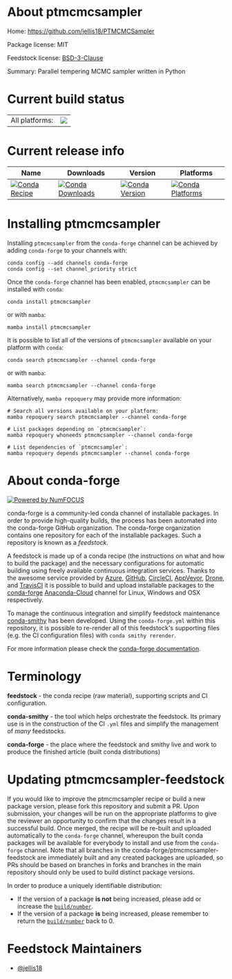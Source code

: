 About ptmcmcsampler
===================

Home: https://github.com/jellis18/PTMCMCSampler

Package license: MIT

Feedstock license: [BSD-3-Clause](https://github.com/conda-forge/ptmcmcsampler-feedstock/blob/main/LICENSE.txt)

Summary: Parallel tempering MCMC sampler written in Python

Current build status
====================


<table><tr><td>All platforms:</td>
    <td>
      <a href="https://dev.azure.com/conda-forge/feedstock-builds/_build/latest?definitionId=12243&branchName=main">
        <img src="https://dev.azure.com/conda-forge/feedstock-builds/_apis/build/status/ptmcmcsampler-feedstock?branchName=main">
      </a>
    </td>
  </tr>
</table>

Current release info
====================

| Name | Downloads | Version | Platforms |
| --- | --- | --- | --- |
| [![Conda Recipe](https://img.shields.io/badge/recipe-ptmcmcsampler-green.svg)](https://anaconda.org/conda-forge/ptmcmcsampler) | [![Conda Downloads](https://img.shields.io/conda/dn/conda-forge/ptmcmcsampler.svg)](https://anaconda.org/conda-forge/ptmcmcsampler) | [![Conda Version](https://img.shields.io/conda/vn/conda-forge/ptmcmcsampler.svg)](https://anaconda.org/conda-forge/ptmcmcsampler) | [![Conda Platforms](https://img.shields.io/conda/pn/conda-forge/ptmcmcsampler.svg)](https://anaconda.org/conda-forge/ptmcmcsampler) |

Installing ptmcmcsampler
========================

Installing `ptmcmcsampler` from the `conda-forge` channel can be achieved by adding `conda-forge` to your channels with:

```
conda config --add channels conda-forge
conda config --set channel_priority strict
```

Once the `conda-forge` channel has been enabled, `ptmcmcsampler` can be installed with `conda`:

```
conda install ptmcmcsampler
```

or with `mamba`:

```
mamba install ptmcmcsampler
```

It is possible to list all of the versions of `ptmcmcsampler` available on your platform with `conda`:

```
conda search ptmcmcsampler --channel conda-forge
```

or with `mamba`:

```
mamba search ptmcmcsampler --channel conda-forge
```

Alternatively, `mamba repoquery` may provide more information:

```
# Search all versions available on your platform:
mamba repoquery search ptmcmcsampler --channel conda-forge

# List packages depending on `ptmcmcsampler`:
mamba repoquery whoneeds ptmcmcsampler --channel conda-forge

# List dependencies of `ptmcmcsampler`:
mamba repoquery depends ptmcmcsampler --channel conda-forge
```


About conda-forge
=================

[![Powered by
NumFOCUS](https://img.shields.io/badge/powered%20by-NumFOCUS-orange.svg?style=flat&colorA=E1523D&colorB=007D8A)](https://numfocus.org)

conda-forge is a community-led conda channel of installable packages.
In order to provide high-quality builds, the process has been automated into the
conda-forge GitHub organization. The conda-forge organization contains one repository
for each of the installable packages. Such a repository is known as a *feedstock*.

A feedstock is made up of a conda recipe (the instructions on what and how to build
the package) and the necessary configurations for automatic building using freely
available continuous integration services. Thanks to the awesome service provided by
[Azure](https://azure.microsoft.com/en-us/services/devops/), [GitHub](https://github.com/),
[CircleCI](https://circleci.com/), [AppVeyor](https://www.appveyor.com/),
[Drone](https://cloud.drone.io/welcome), and [TravisCI](https://travis-ci.com/)
it is possible to build and upload installable packages to the
[conda-forge](https://anaconda.org/conda-forge) [Anaconda-Cloud](https://anaconda.org/)
channel for Linux, Windows and OSX respectively.

To manage the continuous integration and simplify feedstock maintenance
[conda-smithy](https://github.com/conda-forge/conda-smithy) has been developed.
Using the ``conda-forge.yml`` within this repository, it is possible to re-render all of
this feedstock's supporting files (e.g. the CI configuration files) with ``conda smithy rerender``.

For more information please check the [conda-forge documentation](https://conda-forge.org/docs/).

Terminology
===========

**feedstock** - the conda recipe (raw material), supporting scripts and CI configuration.

**conda-smithy** - the tool which helps orchestrate the feedstock.
                   Its primary use is in the construction of the CI ``.yml`` files
                   and simplify the management of *many* feedstocks.

**conda-forge** - the place where the feedstock and smithy live and work to
                  produce the finished article (built conda distributions)


Updating ptmcmcsampler-feedstock
================================

If you would like to improve the ptmcmcsampler recipe or build a new
package version, please fork this repository and submit a PR. Upon submission,
your changes will be run on the appropriate platforms to give the reviewer an
opportunity to confirm that the changes result in a successful build. Once
merged, the recipe will be re-built and uploaded automatically to the
`conda-forge` channel, whereupon the built conda packages will be available for
everybody to install and use from the `conda-forge` channel.
Note that all branches in the conda-forge/ptmcmcsampler-feedstock are
immediately built and any created packages are uploaded, so PRs should be based
on branches in forks and branches in the main repository should only be used to
build distinct package versions.

In order to produce a uniquely identifiable distribution:
 * If the version of a package **is not** being increased, please add or increase
   the [``build/number``](https://docs.conda.io/projects/conda-build/en/latest/resources/define-metadata.html#build-number-and-string).
 * If the version of a package **is** being increased, please remember to return
   the [``build/number``](https://docs.conda.io/projects/conda-build/en/latest/resources/define-metadata.html#build-number-and-string)
   back to 0.

Feedstock Maintainers
=====================

* [@jellis18](https://github.com/jellis18/)

